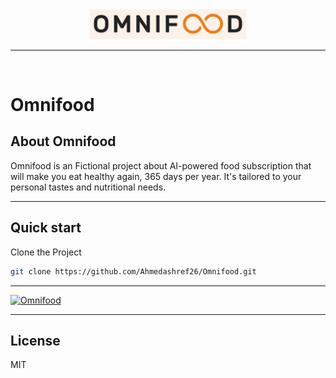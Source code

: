 <div align="center" id="top"> 
  <img src="img/logo.png" alt="logo" width="250" />
</div>

<hr>
<br>

# Omnifood

## About Omnifood

Omnifood is an Fictional project about AI-powered food subscription that will make you eat healthy again, 365 days per year. It's tailored to your personal tastes and nutritional needs.

---
## Quick start

Clone the Project

```bash
git clone https://github.com/Ahmedashref26/Omnifood.git
```

---

[![Omnifood](img/p1.png)](img/p1.png)

---

## License

MIT
